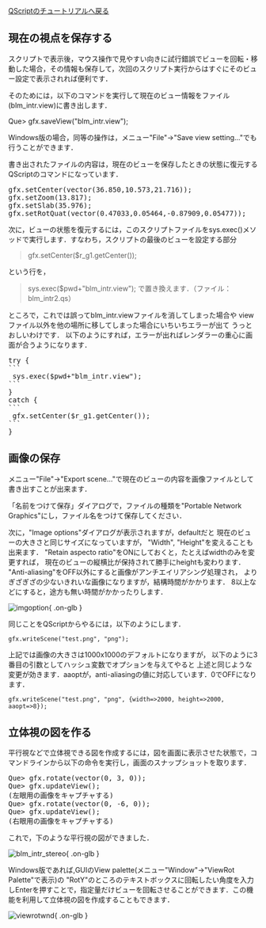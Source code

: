 [QScriptのチュートリアルへ戻る](../../../Documents/QScriptのチュートリアル/)



## 現在の視点を保存する
スクリプトで表示後，マウス操作で見やすい向きに試行錯誤でビューを回転・移動した場合，その情報も保存して，次回のスクリプト実行からはすぐにそのビュー設定で表示されれば便利です． 

そのためには，以下のコマンドを実行して現在のビュー情報をファイル(blm_intr.view)に書き出します． 

Que> gfx.saveView("blm_intr.view");

Windows版の場合，同等の操作は，メニュー"File"→"Save view setting..."でも行うことができます． 

書き出されたファイルの内容は，現在のビューを保存したときの状態に復元するQScriptのコマンドになっています． 

<pre>
gfx.setCenter(vector(36.850,10.573,21.716));
gfx.setZoom(13.817);
gfx.setSlab(35.976);
gfx.setRotQuat(vector(0.47033,0.05464,-0.87909,0.05477));
</pre>

次に，ビューの状態を復元するには，このスクリプトファイルをsys.exec()メソッドで実行します．すなわち，スクリプトの最後のビューを設定する部分

> gfx.setCenter($r_g1.getCenter());

という行を，

> sys.exec($pwd+"blm_intr.view");
で置き換えます．（ファイル：blm_intr2.qs）

ところで，これでは誤ってblm_intr.viewファイルを消してしまった場合や
viewファイル以外を他の場所に移してしまった場合にいちいちエラーが出て
うっとおしいわけです．
以下のようにすれば，エラーが出ればレンダラーの重心に画面が合うようになります．

<pre>
try {
```
 sys.exec($pwd+"blm_intr.view");
```
}
catch {
```
 gfx.setCenter($r_g1.getCenter());
```
}
</pre>


## 画像の保存
メニュー"File"→"Export scene..."で現在のビューの内容を画像ファイルとして
書き出すことが出来ます．

「名前をつけて保存」ダイアログで，ファイルの種類を"Portable Network Graphics"にし，ファイル名をつけて保存してください．

次に，"Image options"ダイアログが表示されますが，defaultだと
現在のビューの大きさと同じサイズになっていますが，
"Width", "Height"を変えることも出来ます．
"Retain aspecto ratio"をONにしておくと，たとえばwidthのみを変更すれば，
現在のビューの縦横比が保持されて勝手にheightも変わります．
"Anti-aliasing"をOFF以外にすると画像がアンチエイリアシング処理され，
よりぎざぎざの少ないきれいな画像になりますが，結構時間がかかります．
8以上などにすると，途方も無い時間がかかったりします．


![imgoption](../../../assets/images/Documents/QScriptのチュートリアル/Step5/imgoption.png){ .on-glb }


同じことをQScriptからやるには，以下のようにします．
```
gfx.writeScene("test.png", "png");
```

上記では画像の大きさは1000x1000のデフォルトになりますが，
以下のように3番目の引数としてハッシュ変数でオプションを与えてやると
上述と同じような変更が効きます．aaoptが，anti-aliasingの値に対応しています．0でOFFになります．
```
gfx.writeScene("test.png", "png", {width=>2000, height=>2000, aaopt=>8});
```

## 立体視の図を作る 
平行視などで立体視できる図を作成するには，図を画面に表示させた状態で，コマンドラインから以下の命令を実行し，画面のスナップショットを取ります． 
<pre>
Que> gfx.rotate(vector(0, 3, 0));
Que> gfx.updateView();
(左眼用の画像をキャプチャする)
Que> gfx.rotate(vector(0, -6, 0));
Que> gfx.updateView();
(右眼用の画像をキャプチャする)
</pre>

これで，下のような平行視の図ができました． 


![blm_intr_stereo](../../../assets/images/Documents/QScriptのチュートリアル/Step5/blm_intr_stereo.png){ .on-glb }


Windows版であれば,GUIのView palette(メニュー"Window"→"ViewRot Palette"で表示)の "RotY"のところのテキストボックスに回転したい角度を入力しEnterを押すことで，指定量だけビューを回転させることができます．この機能を利用して立体視の図を作成することもできます． 

![viewrotwnd](../../../assets/images/Documents/QScriptのチュートリアル/Step5/viewrotwnd.png){ .on-glb }
